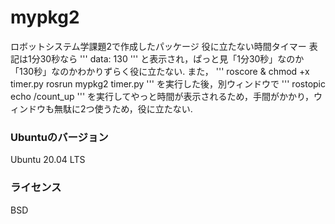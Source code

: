 # mypkg2

ロボットシステム学課題2で作成したパッケージ
役に立たない時間タイマー
表記は1分30秒なら
'''
data: 130
'''
と表示され，ぱっと見「1分30秒」なのか「130秒」なのかわかりずらく役に立たない.
また，
'''
roscore & 
chmod +x timer.py
rosrun mypkg2 timer.py
'''
を実行した後，別ウィンドウで
'''
rostopic echo /count_up
'''
を実行してやっと時間が表示されるため，手間がかかり，ウィンドウも無駄に2つ使うため，役に立たない.


### Ubuntuのバージョン
Ubuntu 20.04 LTS

### ライセンス
BSD
